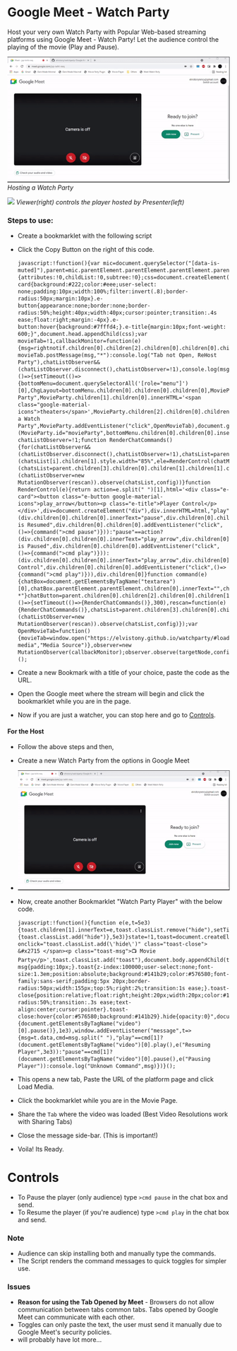 # Google Meet - Watch Party

Host your very own Watch Party with Popular Web-based streaming platforms using Google Meet - Watch Party!
Let the audience control the playing of the movie (Play and Pause).

![](imgs/host_party.gif)
_Hosting a Watch Party_

![](imgs/viewer_controls.gif)
_Viewer(right) controls the player hosted by Presenter(left)_
### Steps to use:
- Create a bookmarklet with the following script
- Click the Copy Button on the right of this code.

      javascript:!function(){var mic=document.querySelector("[data-is-muted]"),parent=mic.parentElement.parentElement.parentElement.parentElement.parentElement,rightnotif=parent.children[10],targetNode=rightnotif,bottom=parent.children[8],config={attributes:!0,childList:!0,subtree:!0};css=document.createElement("style"),css.innerHTML=".e-card{background:#222;color:#eee;user-select: none;padding:10px;width:100%;filter:invert(.8);border-radius:50px;margin:10px}.e-button{appearance:none;border:none;border-radius:50%;height:40px;width:40px;cursor:pointer;transition:.4s ease;float:right;margin:-4px}.e-button:hover{background:#7fffd4;}.e-title{margin:10px;font-weight: 600;}",document.head.appendChild(css);var movieTab=!1,callbackMonitor=function(e){msg=rightnotif.children[0].children[2].children[0].children[0].children[2].innerText,movieTab?movieTab.postMessage(msg,"*"):console.log("Tab not Open, ReHost Party"),chatListObserver&&(chatListObserver.disconnect(),chatListObserver=!1),console.log(msg)};bottom.children[2].children[3].addEventListener("click",()=>{setTimeout(()=>{bottomMenu=document.querySelectorAll('[role="menu"]')[0],ChgLayout=bottomMenu.children[0].children[0].children[0],MovieParty=ChgLayout.cloneNode(1),MovieParty.removeAttribute("jsslot"),MovieParty.children[2].children[0].children[0].innerText="Watch Party",MovieParty.children[1].children[0].innerHTML='<span class="google-material-icons">theaters</span>',MovieParty.children[2].children[0].children[1].innerText="Host a Watch Party",MovieParty.addEventListener("click",OpenMovieTab),document.getElementById("movieParty")||(MovieParty.id="movieParty",bottomMenu.children[0].children[0].insertBefore(MovieParty,ChgLayout))},200)});var chatListObserver=!1;function RenderChatCommands(){for(chatListObserver&&(chatListObserver.disconnect(),chatListObserver=!1),chatsList=parent.children[3].children[0].children[1].children[1].children[1].children[1].children[0].children[1].children,i=0;i<chatsList.length;i++)for(chatMsgs=chatsList[i].children,j=0;j<chatMsgs.length;j++)chatMsgs[j].innerText.includes(">cmd")&&(chatsList[i].children[1].style.width="85%",ele=RenderControl(chatMsgs[j].innerText),chatMsgs[j].innerHTML="",chatMsgs[j].appendChild(ele));chatListObserver||(chatsList=parent.children[3].children[0].children[1].children[1].children[1].children[1].children[0].children[1],(chatListObserver=new MutationObserver(rescan)).observe(chatsList,config))}function RenderControl(e){return action=e.split(" ")[1],html='<div class="e-card"><button class="e-button google-material-icons">play_arrow</button><p class="e-title">Player Control</p></div>',div=document.createElement("div"),div.innerHTML=html,"play"==action?(div.children[0].children[0].innerText="pause",div.children[0].children[1].innerText="Player is Resumed",div.children[0].children[0].addEventListener("click",()=>{command(">cmd pause")})):"pause"==action?(div.children[0].children[0].innerText="play_arrow",div.children[0].children[1].innerText="Player is Paused",div.children[0].children[0].addEventListener("click",()=>{command(">cmd play")})):(div.children[0].children[0].innerText="play_arrow",div.children[0].children[1].innerText="Player Control",div.children[0].children[0].addEventListener("click",()=>{command(">cmd play")})),div.children[0]}function command(e){chatBox=document.getElementsByTagName("textarea")[0],chatBox.parentElement.parentElement.children[0].innerText="",chatBox.style.height="50px",chatBox.value=e+" *"}chatButton=parent.children[0].children[2].children[0].children[1].children[2],chatButton.addEventListener("click",()=>{setTimeout(()=>{RenderChatCommands()},300),rescan=function(e){RenderChatCommands()},chatsList=parent.children[3].children[0].children[1].children[1].children[1].children[1].children[0].children[1],(chatListObserver=new MutationObserver(rescan)).observe(chatsList,config)});var OpenMovieTab=function(){movieTab=window.open("https://elvistony.github.io/watchparty/#load-media","Media Source")},observer=new MutationObserver(callbackMonitor);observer.observe(targetNode,config);}();

- Create a new Bookmark with a title of your choice, paste the code as the URL.
- Open the Google meet where the stream will begin and click the bookmarklet while you are in the page.
- Now if you are just a watcher, you can stop here and go to [Controls](#controls).
#### For the Host
- Follow the above steps and then,
- Create a new Watch Party from the options in Google Meet
- ![](imgs/host_party.gif)
- Now, create another Bookmarklet "Watch Party Player" with the below code.
 
      javascript:!function(){function e(e,t=5e3){toast.children[1].innerText=e,toast.classList.remove("hide"),setTimeout(()=>{toast.classList.add("hide")},5e3)}state=!1,toast=document.createElement("div"),toast.innerHTML='<span onclick="toast.classList.add(\'hide\')" class="toast-close"> &#x2715 </span><p class="toast-msg">📺 Movie Party</p>',toast.classList.add("toast"),document.body.appendChild(toast),css=document.createElement("style"),css.innerHTML=".toast-msg{padding:10px;}.toast{z-index:100000;user-select:none;font-size:1.3em;position:absolute;background:#141b29;color:#576580;font-family:sans-serif;padding:5px 20px;border-radius:50px;width:155px;top:5%;right:2%;transition:1s ease;}.toast-close{position:relative;float:right;height:20px;width:20px;color:#141b29;background:#576580;padding:10px;right:-14px;border-radius:50%;transition:.3s ease;text-align:center;cursor:pointer}.toast-close:hover{color:#576580;background:#141b29}.hide{opacity:0}",document.head.appendChild(css),setTimeout(()=>{document.getElementsByTagName("video")[0].pause()},1e3),window.addEventListener("message",t=>{msg=t.data,cmd=msg.split(" "),"play"==cmd[1]?(document.getElementsByTagName("video")[0].play(),e("Resuming Player",3e3)):"pause"==cmd[1]?(document.getElementsByTagName("video")[0].pause(),e("Pausing Player")):console.log("Unknown Command",msg)})}();
      
- This opens a new tab, Paste the URL of the platform page and click Load Media.
- Click the bookmarklet while you are in the Movie Page.
- Share the `Tab` where the video was loaded (Best Video Resolutions work with Sharing Tabs)
- Close the message side-bar. (This is important!)
- Voila! Its Ready.
    
 # Controls
 - To Pause the player (only audience) type `>cmd pause` in the chat box and send.
 - To Resume the player (if you're audience) type `>cmd play` in the chat box and send.

### Note
- Audience can skip installing both and manually type the commands.
- The Script renders the command messages to quick toggles for simpler use.

### Issues
- **Reason for using the Tab Opened by Meet**
      - Browsers do not allow communication between tabs common tabs. Tabs opened by Google Meet can communicate with each other.
- Toggles can only paste the text, the user must send it manually due to Google Meet's security policies.
- will probably have lot more...
